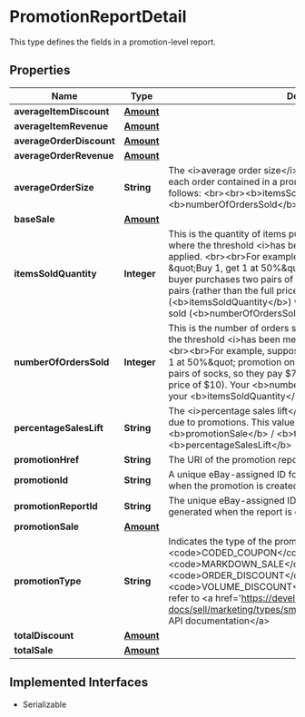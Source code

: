 

# PromotionReportDetail

This type defines the fields in a promotion-level report.
## Properties

Name | Type | Description | Notes
------------ | ------------- | ------------- | -------------
**averageItemDiscount** | [**Amount**](Amount.md) |  |  [optional]
**averageItemRevenue** | [**Amount**](Amount.md) |  |  [optional]
**averageOrderDiscount** | [**Amount**](Amount.md) |  |  [optional]
**averageOrderRevenue** | [**Amount**](Amount.md) |  |  [optional]
**averageOrderSize** | **String** | The &lt;i&gt;average order size&lt;/i&gt; is the average number of items that each order contained in a promotion. This value is calculated as follows:  &lt;br&gt;&lt;br&gt;&lt;b&gt;itemsSoldQuantity&lt;/b&gt; / &lt;b&gt;numberOfOrdersSold&lt;/b&gt; &#x3D; &lt;b&gt;averageOrderSize&lt;/b&gt;  |  [optional]
**baseSale** | [**Amount**](Amount.md) |  |  [optional]
**itemsSoldQuantity** | **Integer** | This is the quantity of items purchased in a threshold promotion where the threshold &lt;i&gt;has been met&lt;/i&gt; and the discount was applied. &lt;br&gt;&lt;br&gt;For example, suppose you&#39;re running a \&quot;Buy 1, get 1 at 50%\&quot; promotion on $5 socks. One buyer purchases two pairs of socks, so they pay $7.50 for both pairs (rather than the full price of $10). Your number of items sold (&lt;b&gt;itemsSoldQuantity&lt;/b&gt;) would be 2 and you number of orders sold (&lt;b&gt;numberOfOrdersSold&lt;/b&gt;) would be 1. |  [optional]
**numberOfOrdersSold** | **Integer** | This is the number of orders sold in a threshold promotion where the threshold &lt;i&gt;has been met&lt;/i&gt; and the discount was applied. &lt;br&gt;&lt;br&gt;For example, suppose you&#39;re running a \&quot;Buy 1, get 1 at 50%\&quot; promotion on $5 socks. One buyer purchases two pairs of socks, so they pay $7.50 for both pairs (rather than the full price of $10). Your &lt;b&gt;numberOfOrdersSold&lt;/b&gt; would be 1 and your &lt;b&gt;itemsSoldQuantity&lt;/b&gt; would be 2. |  [optional]
**percentageSalesLift** | **String** | The &lt;i&gt;percentage sales lift&lt;/i&gt; is the total dollar amount gained due to promotions. This value is calculated as follows:  &lt;br&gt;&lt;br&gt; &lt;b&gt;promotionSale&lt;/b&gt; / &lt;b&gt;totalSale&lt;/b&gt; &#x3D;  &lt;b&gt;percentageSalesLift&lt;/b&gt;  |  [optional]
**promotionHref** | **String** | The URI of the promotion report. |  [optional]
**promotionId** | **String** | A unique eBay-assigned ID for the promotion that&#39;s generated when the promotion is created. |  [optional]
**promotionReportId** | **String** | The unique eBay-assigned ID of the promotion report that is generated when the report is created. |  [optional]
**promotionSale** | [**Amount**](Amount.md) |  |  [optional]
**promotionType** | **String** | Indicates the type of the promotion, either &lt;code&gt;CODED_COUPON&lt;/code&gt;, &lt;code&gt;MARKDOWN_SALE&lt;/code&gt;, &lt;code&gt;ORDER_DISCOUNT&lt;/code&gt;, or &lt;code&gt;VOLUME_DISCOUNT&lt;/code&gt;. For implementation help, refer to &lt;a href&#x3D;&#39;https://developer.ebay.com/api-docs/sell/marketing/types/sme:PromotionTypeEnum&#39;&gt;eBay API documentation&lt;/a&gt; |  [optional]
**totalDiscount** | [**Amount**](Amount.md) |  |  [optional]
**totalSale** | [**Amount**](Amount.md) |  |  [optional]


## Implemented Interfaces

* Serializable


